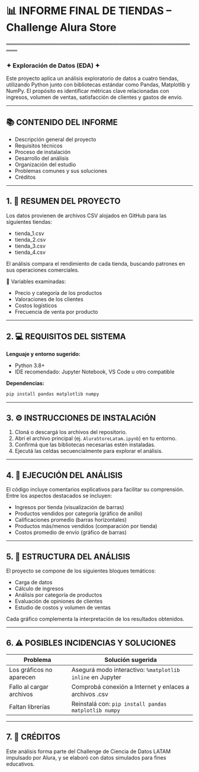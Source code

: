 

# 📊 INFORME FINAL DE TIENDAS – Challenge Alura Store  
═════════════════════════════════════════════════════

### ✦ Exploración de Datos (EDA) ✦  
Este proyecto aplica un análisis exploratorio de datos a cuatro tiendas, utilizando Python junto con bibliotecas estándar como Pandas, Matplotlib y NumPy. El propósito es identificar métricas clave relacionadas con ingresos, volumen de ventas, satisfacción de clientes y gastos de envío.

---

## 📚 CONTENIDO DEL INFORME

- Descripción general del proyecto  
- Requisitos técnicos  
- Proceso de instalación  
- Desarrollo del análisis  
- Organización del estudio  
- Problemas comunes y sus soluciones  
- Créditos

---

## 1. 📝 RESUMEN DEL PROYECTO  
Los datos provienen de archivos CSV alojados en GitHub para las siguientes tiendas:

- tienda_1.csv  
- tienda_2.csv  
- tienda_3.csv  
- tienda_4.csv  

El análisis compara el rendimiento de cada tienda, buscando patrones en sus operaciones comerciales.

📌 Variables examinadas:
- Precio y categoría de los productos  
- Valoraciones de los clientes  
- Costos logísticos  
- Frecuencia de venta por producto  

---

## 2. 💻 REQUISITOS DEL SISTEMA

**Lenguaje y entorno sugerido:**  
- Python 3.8+  
- IDE recomendado: Jupyter Notebook, VS Code u otro compatible  

**Dependencias:**  
```bash
pip install pandas matplotlib numpy
```

---

## 3. ⚙️ INSTRUCCIONES DE INSTALACIÓN

1. Cloná o descargá los archivos del repositorio.  
2. Abrí el archivo principal (ej. `AluraStoreLatam.ipynb`) en tu entorno.  
3. Confirmá que las bibliotecas necesarias estén instaladas.  
4. Ejecutá las celdas secuencialmente para explorar el análisis.

---

## 4. 🔎 EJECUCIÓN DEL ANÁLISIS

El código incluye comentarios explicativos para facilitar su comprensión. Entre los aspectos destacados se incluyen:

- Ingresos por tienda (visualización de barras)  
- Productos vendidos por categoría (gráfico de anillo)  
- Calificaciones promedio (barras horizontales)  
- Productos más/menos vendidos (comparación por tienda)  
- Costos promedio de envío (gráfico de barras)

---

## 5. 🧱 ESTRUCTURA DEL ANÁLISIS

El proyecto se compone de los siguientes bloques temáticos:

- Carga de datos  
- Cálculo de ingresos  
- Análisis por categoría de productos  
- Evaluación de opiniones de clientes  
- Estudio de costos y volumen de ventas  

Cada gráfico complementa la interpretación de los resultados obtenidos.

---

## 6. ⚠️ POSIBLES INCIDENCIAS Y SOLUCIONES

| Problema                            | Solución sugerida                                                  |
|-------------------------------------|---------------------------------------------------------------------|
| Los gráficos no aparecen            | Asegurá modo interactivo: `%matplotlib inline` en Jupyter          |
| Fallo al cargar archivos            | Comprobá conexión a Internet y enlaces a archivos .csv             |
| Faltan librerías                    | Reinstalá con: `pip install pandas matplotlib numpy`               |

---

## 7. 👤 CRÉDITOS  
Este análisis forma parte del Challenge de Ciencia de Datos LATAM impulsado por Alura, y se elaboró con datos simulados para fines educativos.

